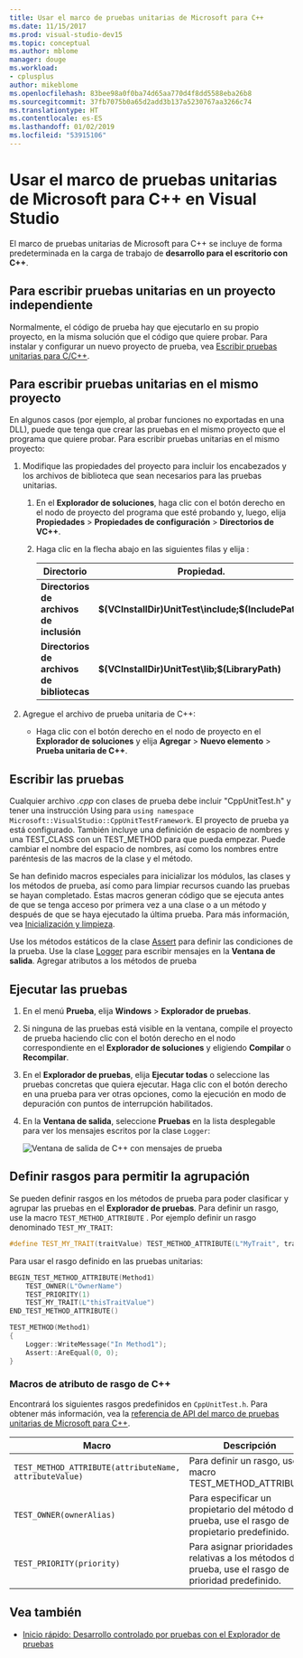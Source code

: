 ```yaml
---
title: Usar el marco de pruebas unitarias de Microsoft para C++
ms.date: 11/15/2017
ms.prod: visual-studio-dev15
ms.topic: conceptual
ms.author: mblome
manager: douge
ms.workload:
- cplusplus
author: mikeblome
ms.openlocfilehash: 83bee98a0f0ba74d65aa770d4f8dd5588eba26b8
ms.sourcegitcommit: 37fb7075b0a65d2add3b137a5230767aa3266c74
ms.translationtype: HT
ms.contentlocale: es-ES
ms.lasthandoff: 01/02/2019
ms.locfileid: "53915106"
---
```

# <a name="use-the-microsoft-unit-testing-framework-for-c-in-visual-studio"></a>Usar el marco de pruebas unitarias de Microsoft para C++ en Visual Studio

El marco de pruebas unitarias de Microsoft para C++ se incluye de forma predeterminada en la carga de trabajo de **desarrollo para el escritorio con C++**.

##  <a name="separate_project"></a>Para escribir pruebas unitarias en un proyecto independiente

Normalmente, el código de prueba hay que ejecutarlo en su propio proyecto, en la misma solución que el código que quiere probar. Para instalar y configurar un nuevo proyecto de prueba, vea [Escribir pruebas unitarias para C/C++](writing-unit-tests-for-c-cpp.md).

##  <a name="same_project"></a> Para escribir pruebas unitarias en el mismo proyecto

En algunos casos (por ejemplo, al probar funciones no exportadas en una DLL), puede que tenga que crear las pruebas en el mismo proyecto que el programa que quiere probar. Para escribir pruebas unitarias en el mismo proyecto:

1. Modifique las propiedades del proyecto para incluir los encabezados y los archivos de biblioteca que sean necesarios para las pruebas unitarias.

   1. En el **Explorador de soluciones**, haga clic con el botón derecho en el nodo de proyecto del programa que esté probando y, luego, elija **Propiedades** > **Propiedades de configuración** > **Directorios de VC++**.

   2. Haga clic en la flecha abajo en las siguientes filas y elija **<Edit>**:


      | Directorio | Propiedad. |
      |-| - |
      | **Directorios de archivos de inclusión** | **$(VCInstallDir)UnitTest\include;$(IncludePath)** |
      | **Directorios de archivos de bibliotecas** | **$(VCInstallDir)UnitTest\lib;$(LibraryPath)** |


2. Agregue el archivo de prueba unitaria de C++:

   -   Haga clic con el botón derecho en el nodo de proyecto en el **Explorador de soluciones** y elija **Agregar** > **Nuevo elemento** > **Prueba unitaria de C++**.

## <a name="write-the-tests"></a>Escribir las pruebas

Cualquier archivo *.cpp* con clases de prueba debe incluir "CppUnitTest.h" y tener una instrucción Using para `using namespace Microsoft::VisualStudio::CppUnitTestFramework`. El proyecto de prueba ya está configurado. También incluye una definición de espacio de nombres y una TEST_CLASS con un TEST_METHOD para que pueda empezar. Puede cambiar el nombre del espacio de nombres, así como los nombres entre paréntesis de las macros de la clase y el método.

Se han definido macros especiales para inicializar los módulos, las clases y los métodos de prueba, así como para limpiar recursos cuando las pruebas se hayan completado. Estas macros generan código que se ejecuta antes de que se tenga acceso por primera vez a una clase o a un método y después de que se haya ejecutado la última prueba. Para más información, vea [Inicialización y limpieza](microsoft-visualstudio-testtools-cppunittestframework-api-reference.md#Initialize_and_cleanup).

Use los métodos estáticos de la clase [Assert](microsoft-visualstudio-testtools-cppunittestframework-api-reference.md#general_asserts) para definir las condiciones de la prueba. Use la clase [Logger](microsoft-visualstudio-testtools-cppunittestframework-api-reference.md#logger) para escribir mensajes en la **Ventana de salida**. Agregar atributos a los métodos de prueba

## <a name="run-the-tests"></a>Ejecutar las pruebas

1. En el menú **Prueba**, elija **Windows** > **Explorador de pruebas**.
2. Si ninguna de las pruebas está visible en la ventana, compile el proyecto de prueba haciendo clic con el botón derecho en el nodo correspondiente en el **Explorador de soluciones** y eligiendo **Compilar** o **Recompilar**.

3. En el **Explorador de pruebas**, elija **Ejecutar todas** o seleccione las pruebas concretas que quiera ejecutar. Haga clic con el botón derecho en una prueba para ver otras opciones, como la ejecución en modo de depuración con puntos de interrupción habilitados.
4. En la **Ventana de salida**, seleccione **Pruebas** en la lista desplegable para ver los mensajes escritos por la clase `Logger`:

   ![Ventana de salida de C++ con mensajes de prueba](media/cpp-test-output-window.png)

## <a name="define-traits-to-enable-grouping"></a>Definir rasgos para permitir la agrupación

Se pueden definir rasgos en los métodos de prueba para poder clasificar y agrupar las pruebas en el **Explorador de pruebas**. Para definir un rasgo, use la macro `TEST_METHOD_ATTRIBUTE` . Por ejemplo definir un rasgo denominado `TEST_MY_TRAIT`:

```cpp
#define TEST_MY_TRAIT(traitValue) TEST_METHOD_ATTRIBUTE(L"MyTrait", traitValue)
```

 Para usar el rasgo definido en las pruebas unitarias:

```cpp
BEGIN_TEST_METHOD_ATTRIBUTE(Method1)
    TEST_OWNER(L"OwnerName")
    TEST_PRIORITY(1)
    TEST_MY_TRAIT(L"thisTraitValue")
END_TEST_METHOD_ATTRIBUTE()

TEST_METHOD(Method1)
{
    Logger::WriteMessage("In Method1");
    Assert::AreEqual(0, 0);
}
```

### <a name="c-trait-attribute-macros"></a>Macros de atributo de rasgo de C++

Encontrará los siguientes rasgos predefinidos en `CppUnitTest.h`. Para obtener más información, vea la [referencia de API del marco de pruebas unitarias de Microsoft para C++](microsoft-visualstudio-testtools-cppunittestframework-api-reference.md).

|Macro|Descripción|
|-|-----------------|
|`TEST_METHOD_ATTRIBUTE(attributeName, attributeValue)`|Para definir un rasgo, use la macro TEST_METHOD_ATTRIBUTE.|
|`TEST_OWNER(ownerAlias)`|Para especificar un propietario del método de prueba, use el rasgo de propietario predefinido.|
|`TEST_PRIORITY(priority)`|Para asignar prioridades relativas a los métodos de prueba, use el rasgo de prioridad predefinido.|

## <a name="see-also"></a>Vea también

- [Inicio rápido: Desarrollo controlado por pruebas con el Explorador de pruebas](../test/quick-start-test-driven-development-with-test-explorer.md)
